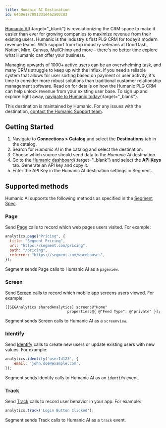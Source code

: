 ```yaml
---
title: Humanic AI Destination
id: 64b0e177091331e4a2a00c83
---
```


[Humanic AI](https://humanic.ai/?utm_source=segmentio&utm_medium=docs&utm_campaign=partners){:target="_blank"} is revolutionizing the CRM space to make it easier than ever for growing companies to maximize revenue from their existing users. Humanic is the industry's first PLG CRM for today’s modern revenue teams. With support from top industry veterans at DoorDash, Notion, Miro, Canvas, MailChimp and more - there's no better time explore what Humanic can offer your business.

Managing upwards of 1000+ active users can be an overwhelming task, and many CRMs struggle to keep up with the influx. If you need a reliable system that allows for user sorting based on payment or user activity, it's time to consider more robust solutions than traditional customer relationship management software. Read on for details on how the Humanic PLG CRM can help unlock revenue from your existing user base. To sign up and explore right away, [navigate to Humanic today](https://humanic.ai/signup?utm_source=segmentio&utm_medium=docs&utm_campaign=partners){:target="_blank"}.

This destination is maintained by Humanic. For any issues with the destination, [contact the Humanic Support team](mailto:support@humanic.ai).

## Getting Started

1. Navigate to **Connections > Catalog** and select the **Destinations** tab in the catalog. 
2. Search for *Humanic AI* in the catalog and select the destination. 
3. Choose which source should send data to the *Humanic AI* destination. 
4. Go to the [Humanic dashboard](https://dashboard.humanic.ai/dashboard/profile/){:target="_blank"} and select the **API Keys** tab. Generate an API key and copy it. 
5. Enter the API Key in the Humanic AI destination settings in Segment. 


## Supported methods

Humanic AI supports the following methods as specified in the [Segment Spec](/docs/connections/spec).

### Page

Send [Page](/docs/connections/spec/page) calls to record which web pages users visited. For example:

```js
analytics.page("Pricing", {
  title: "Segment Pricing",
  url: "https://segment.com/pricing",
  path: "/pricing",
  referrer: "https://segment.com/warehouses",
});
```

Segment sends Page calls to Humanic AI as a `pageview`.

### Screen

Send [Screen](/docs/connections/spec/screen) calls to record which mobile app screens users viewed. For example:

```obj-c
[[SEGAnalytics sharedAnalytics] screen:@"Home"
                            properties:@{ @"Feed Type": @"private" }];
```

Segment sends Screen calls to Humanic AI as a `screenview`.

### Identify

Send [Identify](/docs/connections/spec/identify) calls to create new users or update existing users with new values. For example:

```js
analytics.identify('userId123', {
    email: 'john.doe@example.com',
});
```

Segment sends Identify calls to Humanic AI as an `identify` event.

### Track

Send [Track](/docs/connections/spec/track) calls to record user behavior in your app. For example:

```js
analytics.track('Login Button Clicked');
```

Segment sends Track calls to Humanic AI as a `track` event.

